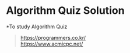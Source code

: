 Algorithm Quiz Solution
==
*To study Algorithm Quiz
>https://programmers.co.kr/    
>https://www.acmicpc.net/